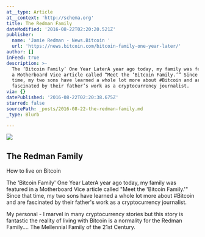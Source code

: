 ```yaml
---
at__type: Article
at__context: 'http://schema.org'
title: The Redman Family
dateModified: '2016-08-22T02:20:20.521Z'
publisher:
  name: 'Jamie Redman - News.Bitcoin '
  url: 'https://news.bitcoin.com/bitcoin-family-one-year-later/'
author: []
inFeed: true
description: >-
  The ‘Bitcoin Family’ One Year LaterA year ago today, my family was featured in
  a Motherboard Vice article called “Meet the ‘Bitcoin Family.’” Since that
  time, my two sons have learned a whole lot more about #Bitcoin and are
  fascinated by their father’s work as a cryptocurrency journalist.
via: {}
datePublished: '2016-08-22T02:20:38.675Z'
starred: false
sourcePath: _posts/2016-08-22-the-redman-family.md
_type: Blurb

---
```

<article style=""><img src="https://the-grid-user-content.s3-us-west-2.amazonaws.com/916d49a8-01af-4f84-9c62-7f26cbe6dee3.jpg" /><h1>The Redman Family</h1><p>How to live on Bitcoin </p></article>

The 'Bitcoin Family' One Year LaterA year ago today, my family was featured in a Motherboard Vice article called "Meet the 'Bitcoin Family.'" Since that time, my two sons have learned a whole lot more about \#Bitcoin and are fascinated by their father's work as a cryptocurrency journalist.

My personal - I marvel in many cryptocurrency stories but this story is fantastic the reality of living with Bitcoin is a normality for the Redman Family.... The Mellennial Family of the 21st Century.
